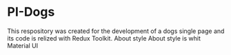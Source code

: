# PI-Dogs
This respository was created for the development of a dogs single page  and its code is relized with Redux Toolkit. About style About style is whit Material UI
